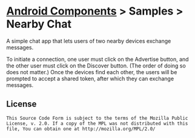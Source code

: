 # [Android Components](../../README.md) > Samples > Nearby Chat

A simple chat app that lets users of two nearby devices exchange messages.

To initiate a connection, one user must click on the Advertise button,
and the other user must click on the Discover button. (The order of
doing so does not matter.) Once the devices find each other, the users
will be prompted to accept a shared token, after which they can exchange messages.

## License

    This Source Code Form is subject to the terms of the Mozilla Public
    License, v. 2.0. If a copy of the MPL was not distributed with this
    file, You can obtain one at http://mozilla.org/MPL/2.0/
